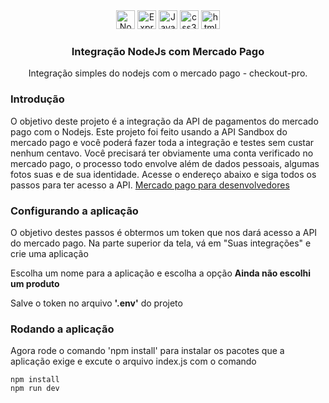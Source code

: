 <div align="center">
  <img height="30" alt="Node" src="https://img.shields.io/badge/Node.js-43853D?style=for-the-badge&logo=node.js&logoColor=white">
  <img height="30" alt="Express" src="https://img.shields.io/badge/Express.js-404D59?style=for-the-badge">
  <img height="30" alt="Javascript" src="https://img.shields.io/badge/JavaScript-F7DF1E?style=for-the-badge&logo=javascript&logoColor=black">
  <img height="30" alt="css3" src="https://img.shields.io/badge/CSS3-1572B6?style=for-the-badge&logo=css3&logoColor=white">
  <img height="30" alt="html5" src="https://img.shields.io/badge/HTML5-E34F26?style=for-the-badge&logo=html5&logoColor=white">
</div>

<h3 align="center">Integração NodeJs com Mercado Pago</h3>
<p align="center">
Integração simples do nodejs com o mercado pago - checkout-pro.
  <br>
</p>

### Introdução

O objetivo deste projeto é a integração da API de pagamentos do mercado pago com o Nodejs. Este projeto foi feito usando a API Sandbox do mercado pago e você poderá fazer toda a integração e testes sem custar nenhum centavo.
Você precisará ter obviamente uma conta verificado no mercado pago, o processo todo envolve além de dados pessoais, algumas fotos suas e de sua identidade. Acesse o endereço abaixo e siga todos os passos para ter acesso a API.
[Mercado pago para desenvolvedores](https://www.mercadopago.com.br/developers/)

### Configurando a aplicação

O objetivo destes passos é obtermos um token que nos dará acesso a API do mercado pago. Na parte superior da tela, vá em "Suas integrações" e crie uma aplicação

Escolha um nome para a aplicação e escolha a opção **Ainda não escolhi um produto**

Salve o token no arquivo **'.env'** do projeto

### Rodando a aplicação

Agora rode o comando 'npm install' para instalar os pacotes que a aplicação exige e excute o arquivo index.js com o comando

```shell
npm install
npm run dev
```
